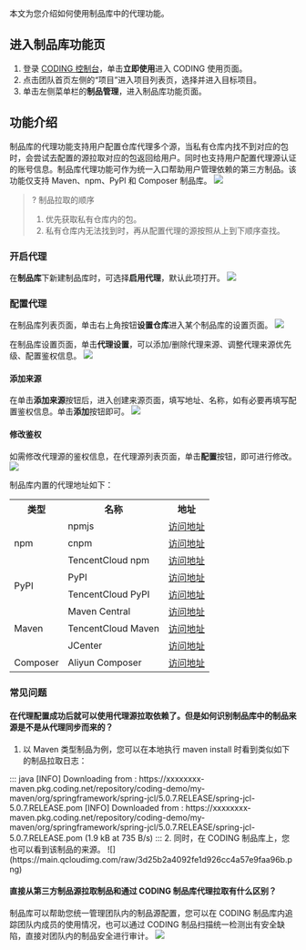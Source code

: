 本文为您介绍如何使用制品库中的代理功能。

## 进入制品库功能页

1. 登录 [CODING 控制台](https://console.cloud.tencent.com/coding)，单击**立即使用**进入 CODING 使用页面。
2. 点击团队首页左侧的“项目”进入项目列表页，选择并进入目标项目。
3. 单击左侧菜单栏的**制品管理**，进入制品库功能页面。

## 功能介绍

制品库的代理功能支持用户配置仓库代理多个源，当私有仓库内找不到对应的包时，会尝试去配置的源拉取对应的包返回给用户。同时也支持用户配置代理源认证的账号信息。制品库代理功能可作为统一入口帮助用户管理依赖的第三方制品。该功能仅支持 Maven、npm、PyPl 和 Composer 制品库。
![](https://main.qcloudimg.com/raw/1cc55f0efda1326d210557f4683b0404.png)

>? 制品拉取的顺序
> 1. 优先获取私有仓库内的包。
> 2. 私有仓库内无法找到时，再从配置代理的源按照从上到下顺序查找。

### 开启代理

在**制品库**下新建制品库时，可选择**启用代理**，默认此项打开。
![](https://main.qcloudimg.com/raw/660521935d533f3c27a9abd96721433c.png)

### 配置代理

在制品库列表页面，单击右上角按钮**设置仓库**进入某个制品库的设置页面。
![](https://main.qcloudimg.com/raw/e8e0adcf381616ddab36771b7b278ca7.png)

在制品库设置页面，单击**代理设置**，可以添加/删除代理来源、调整代理来源优先级、配置鉴权信息。
![](https://help-assets.codehub.cn/enterprise/20221027153001.png)

#### 添加来源

在单击**添加来源**按钮后，进入创建来源页面，填写地址、名称，如有必要再填写配置鉴权信息。单击**添加**按钮即可。
![](https://main.qcloudimg.com/raw/9737d47f2f5dd4d7214983f21d09a1d5.png)

#### 修改鉴权

如需修改代理源的鉴权信息，在代理源列表页面，单击**配置**按钮，即可进行修改。
![](https://main.qcloudimg.com/raw/98e2f7550a623b23f8e713dee64390dd.png)

制品库内置的代理地址如下：
<table>
<tr>
<th>类型</th>
<th>名称</th>
<th>地址</th>
</tr>
<tr>
<td rowspan="3">npm</td>
<td>npmjs</td>
<td><a href="https://registry.npmjs.org">访问地址</a></ul> </td>
</tr>
<tr>
<td>cnpm</td>
<td><a href="https://registry.npm.taobao.org">访问地址</a></ul> </td>
</tr>
<tr>
<td>TencentCloud npm</td>
<td><a href="http://mirrors.cloud.tencent.com/npm">访问地址</a></ul> </td>
</tr>
<tr>
<td rowspan="2">PyPI</td>
<td>PyPI</td>
<td><a href="https://pypi.org/simple">访问地址</a></ul> </td>
</tr>
<tr>
<td>TencentCloud PyPI</td>
<td><a href="http://mirrors.cloud.tencent.com/pypi/simple">访问地址</a></ul> </td>
</tr>
<tr>
<td rowspan="3">Maven</td>
<td>Maven Central</td>
<td><a href="https://repo.maven.apache.org/maven2">访问地址</a></ul> </td>
</tr>
<tr>
<td>TencentCloud Maven</td>
<td><a href="http://mirrors.cloud.tencent.com/nexus/repository/maven-public">访问地址</a></ul> </td>
</tr>
<tr>
<td>JCenter</td>
<td><a href="https://mirrors.cloud.tencent.com/maven">访问地址</a></ul> </td>
</tr>
<tr>
<td>Composer</td>
<td>Aliyun Composer</td>
<td><a href="https://mirrors.aliyun.com/composer/">访问地址</a></ul> </td>
</tr>
</table>


### 常见问题

#### 在代理配置成功后就可以使用代理源拉取依赖了。但是如何识别制品库中的制品来源是不是从代理同步而来的？

1. 以 Maven 类型制品为例，您可以在本地执行 maven install 时看到类似如下的制品拉取日志：
<dx-codeblock>
:::  java
[INFO] Downloading from : https://xxxxxxxx-maven.pkg.coding.net/repository/coding-demo/my-maven/org/springframework/spring-jcl/5.0.7.RELEASE/spring-jcl-5.0.7.RELEASE.pom
[INFO] Downloaded from : https://xxxxxxxx-maven.pkg.coding.net/repository/coding-demo/my-maven/org/springframework/spring-jcl/5.0.7.RELEASE/spring-jcl-5.0.7.RELEASE.pom (1.9 kB at 735 B/s)
:::
</dx-codeblock>
2. 同时，在 CODING 制品库上，您也可以看到该制品的来源。
![](https://main.qcloudimg.com/raw/3d25b2a4092fe1d926cc4a57e9faa96b.png)

#### 直接从第三方制品源拉取制品和通过 CODING 制品库代理拉取有什么区别？

制品库可以帮助您统一管理团队内的制品源配置，您可以在 CODING 制品库内追踪团队内成员的使用情况，也可以通过 CODING 制品扫描统一检测出有安全缺陷，直接对团队内的制品安全进行审计。
![](https://main.qcloudimg.com/raw/1490d3439a406547258544ecb5999cf8.png)


